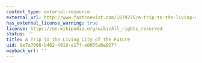 ```yaml
---
content_type: external-resource
external_url: http://www.fastcoexist.com/1679275/a-trip-to-the-living-city-of-thefuture
has_external_license_warning: true
license: https://en.wikipedia.org/wiki/All_rights_reserved
status: ''
title: A Trip to the Living City of the Future
uid: 9e7a7066-b462-4919-a17f-e0055a6e927f
wayback_url: ''
---
```

